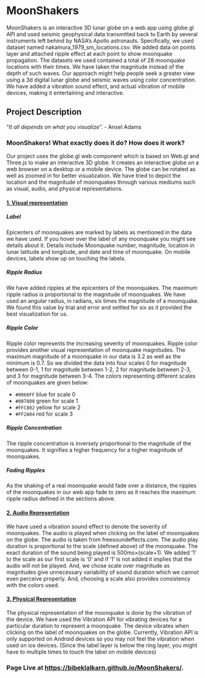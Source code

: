 
# MoonShakers
MoonShakers is an interactive 3D lunar globe on a web app using globe.gl API and used seismic geophysical data transmitted back to Earth by several instruments left behind by NASA’s Apollo astronauts. Specifically, we used dataset named nakamura_1979_sm_locations.csv. We added data on points layer and attached ripple effect at each point to show moonquake propagation. The datasets we used contained a total of 28 moonquake locations with their times. We have taken the magnitude instead of the depth of such waves. Our approach might help people seek a greater view using a 3d digital lunar globe and seismic waves using color concentration. We have added a vibration sound effect, and actual vibration of mobile devices, making it entertaining and interactive.


## Project Description 
“_It all depends on what you visualize_”. - Ansel Adams


### MoonShakers! What exactly does it do? How does it work?
Our project uses the globe.gl web component which is based on Web.gl and Three.js to make an interactive 3D globe. It creates an interactive globe on a web browser on a desktop or a mobile device. The globe can be rotated as well as zoomed in for better visualization. We have tried to depict the location and the magnitude of moonquakes through various mediums such as visual, audio, and physical representations.


#### <ins>1. Visual representation </ins>  


##### Label  
Epicenters of moonquakes are marked by labels as mentioned in the data we have used. If you hover over the label of any moonquake you might see details about it. Details include Moonquake number, magnitude, location in lunar latitude and longitude, and date and time of moonquake. On mobile devices, labels show up on touching the labels. 
##### Ripple Radius  
We have added ripples at the epicenters of the moonquakes. The maximum ripple radius is proportional to the magnitude of moonquakes. We have used an angular radius, in radians, six times the magnitude of a moonquake. We found this value by trial and error and settled for six as it provided the best visualization for us.
##### Ripple Color  
Ripple color represents the increasing severity of moonquakes. Ripple color provides another visual representation of moonquake magnitudes. The maximum magnitude of a moonquake in our data is 3.2 as well as the minimum is 0.7. So we divided the data into four scales 0 for magnitude between 0-1, 1 for magnitude between 1-2, 2 for magnitude between 2-3, and 3 for magnitude between 3-4. The colors representing different scales of moonquakes are given below:  
- `#0066FF` blue for scale 0
- `#007800` green for scale 1
- `#FFC802` yellow for scale 2
- `#FF2A04` red for scale 3
##### Ripple Concentration  
The ripple concentration is inversely proportional to the magnitude of the moonquakes. It signifies a higher frequency for a higher magnitude of moonquakes.
##### Fading Ripples
As the shaking of a real moonquake would fade over a distance, the ripples of the moonquakes in our web app fade to zero as it reaches the maximum ripple radius defined in the sections above.

#### <ins >2. Audio Representation </ins>
We have used a vibration sound effect to denote the severity of moonquakes. The audio is played when clicking on the label of moonquakes on the globe. The audio is taken from freesoundeffects.com. The audio play duration is proportional to the scale (defined above) of the moonquake. The exact duration of the sound being played is 500ms×(scale+1). We added ‘1’ to the scale as our first scale is ‘0’ and if ‘1’ is not added it implies that the audio will not be played. And, we chose scale over magnitude as magnitudes give unnecessary variability of sound duration which we cannot even perceive properly. And, choosing a scale also provides consistency with the colors used.

#### <ins>3. Physical Representation </ins>
The physical representation of the moonquake is done by the vibration of the device. We have used the Vibration API for vibrating devices for a particular duration to represent a moonquake. The device vibrates when clicking on the label of moonquakes on the globe. Currently, Vibration API is only supported on Android devices so you may not feel the vibration when used on ios devices. (Since the label layer is below the ring layer, you might have to multiple times to touch the label on mobile devices)

### Page Live at https://bibeklalkarn.github.io/MoonShakers/.

